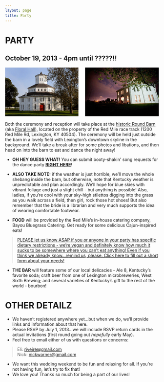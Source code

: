 ```yaml
---
layout: page
title: Party
---
```


# PARTY

## October 19, 2013 - 4pm until ?????!!

![Floral Hall](/public/images/roundbarn.png)

Both the ceremony and reception will take place at the [historic Round Barn](http://www.theredmile.com/redmile/our-track/virtual-tour/round-barn) (aka [Floral Hall](http://www.nps.gov/nr/travel/lexington/flo.htm)), located on the property of the Red Mile race track (1200 Red Mile Rd, Lexington, KY 40504). The ceremony will be held just outside the barn in a lovely field with Lexington’s downtown skyline in the background. We’ll take a break after for some photos and libations, and then head on into the barn to eat and dance the night away!

* __OH HEY GUESS WHAT!__ You can submit booty-shakin' song requests for the dance party [__RIGHT HERE__](https://docs.google.com/forms/d/1gRWS1Tq05aKgqhNKMSdVZyEexFCqHIZ7Ep4yYwHhsSc/viewform)!
* __ALSO TAKE NOTE:__ if the weather is just horrible, we’ll move the whole shebang inside the barn, but otherwise, note that Kentucky weather is unpredictable and plan accordingly. We’ll hope for blue skies with vibrant foliage and just a slight chill - but anything is possible! Also, ladies, if you’re cool with your sky-high stilettos digging into the grass as you walk across a field, then girl, rock those hot shoes! But also remember that the bride is a librarian and very much supports the idea of wearing comfortable footwear.

* __FOOD__ will be provided by the Red Mile’s in-house catering company, Bayou Bluegrass Catering. Get ready for some delicious Cajun-inspired eats!
> [PLEASE let us know ASAP if you or anyone in your party has specific dietary restrictions - we’re vegan and definitely
> know how much it sucks to be somewhere where you can’t eat anything! Even if you think we already know...remind us,
> please. Click here to fill out a short form about your needs!](https://docs.google.com/forms/d/1xijIxX8u_KMS4HHNuonFYEjLrXo4Rp-0Mb_KqjEbHfY/viewform)

* __THE BAR__ will feature some of our local delicacies - Ale 8, Kentucky’s favorite soda; craft beer from one of Lexington microbreweries, West Sixth Brewing; and several varieties of Kentucky’s gift to the rest of the world - bourbon!


# OTHER DETAILZ

- We haven’t registered anywhere yet...but when we do, we’ll provide links and information about that here.
- Please RSVP by July 1, 2013...we will include RSVP return cards in the actual invitations (first round going out *hopefully* early May).
- Feel free to email either of us with questions or concerns:
> Eli: [riveire@gmail.com](mailto:riveire@gmail.com)  
> Nick: [nickwarner@gmail.com](mailto:nickwarner@gmail.com)
- We want this wedding weekend to be fun and relaxing for all. If you’re not having fun, let’s try to fix that!
- We love you! Thanks so much for being a part of our lives!
